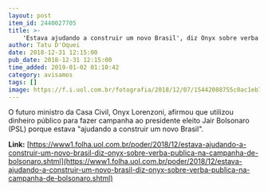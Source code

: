 ```yaml
---
layout: post
item_id: 2440027705
title: >-
    'Estava ajudando a construir um novo Brasil', diz Onyx sobre verba pública na campanha de Bolsonaro
author: Tatu D'Oquei
date: 2018-12-31 12:15:00
pub_date: 2018-12-31 12:15:00
time_added: 2019-01-02 01:10:42
category: avisamos
tags: []
image: https://f.i.uol.com.br/fotografia/2018/12/07/15442088755c0ac1eb7a65c_1544208875_3x2_rt.jpg
---
```


O futuro ministro da Casa Civil, Onyx Lorenzoni, afirmou que utilizou dinheiro público para fazer campanha ao presidente eleito Jair Bolsonaro (PSL) porque estava "ajudando a construir um novo Brasil".

**Link:** [https://www1.folha.uol.com.br/poder/2018/12/estava-ajudando-a-construir-um-novo-brasil-diz-onyx-sobre-verba-publica-na-campanha-de-bolsonaro.shtml](https://www1.folha.uol.com.br/poder/2018/12/estava-ajudando-a-construir-um-novo-brasil-diz-onyx-sobre-verba-publica-na-campanha-de-bolsonaro.shtml)

